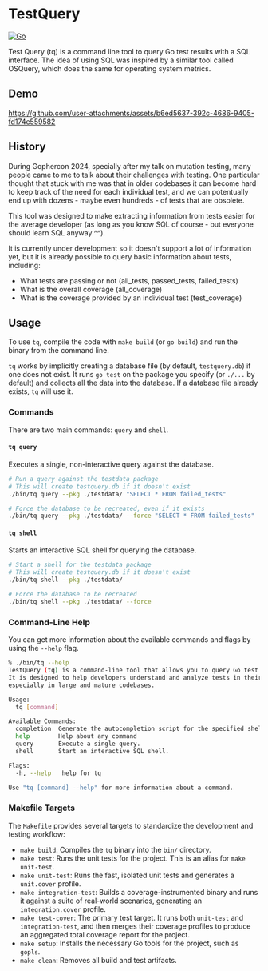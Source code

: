 # TestQuery

[![Go](https://github.com/danicat/testquery/actions/workflows/go.yml/badge.svg)](https://github.com/danicat/testquery/actions/workflows/go.yml)

Test Query (tq) is a command line tool to query Go test results with a SQL interface. The idea of using SQL was inspired by a similar tool called OSQuery, which does the same for operating system metrics.

## Demo

https://github.com/user-attachments/assets/b6ed5637-392c-4686-9405-fd174e559582

## History

During Gophercon 2024, specially after my talk on mutation testing, many people came to me to talk about their challenges with testing. One particular thought that stuck with me was that in older codebases it can become hard to keep track of the need for each individual test, and we can potentually end up with dozens - maybe even hundreds - of tests that are obsolete.

This tool was designed to make extracting information from tests easier for the average developer (as long as you know SQL of course - but everyone should learn SQL anyway ^^).

It is currently under development so it doesn't support a lot of information yet, but it is already possible to query basic information about tests, including:

- What tests are passing or not (all_tests, passed_tests, failed_tests)
- What is the overall coverage (all_coverage)
- What is the coverage provided by an individual test (test_coverage)

## Usage

To use `tq`, compile the code with `make build` (or `go build`) and run the binary from the command line.

`tq` works by implicitly creating a database file (by default, `testquery.db`) if one does not exist. It runs `go test` on the package you specify (or `./...` by default) and collects all the data into the database. If a database file already exists, `tq` will use it.

### Commands

There are two main commands: `query` and `shell`.

#### `tq query`

Executes a single, non-interactive query against the database.

```sh
# Run a query against the testdata package
# This will create testquery.db if it doesn't exist
./bin/tq query --pkg ./testdata/ "SELECT * FROM failed_tests"

# Force the database to be recreated, even if it exists
./bin/tq query --pkg ./testdata/ --force "SELECT * FROM failed_tests"
```

#### `tq shell`

Starts an interactive SQL shell for querying the database.

```sh
# Start a shell for the testdata package
# This will create testquery.db if it doesn't exist
./bin/tq shell --pkg ./testdata/

# Force the database to be recreated
./bin/tq shell --pkg ./testdata/ --force
```

### Command-Line Help

You can get more information about the available commands and flags by using the `--help` flag.

```sh
% ./bin/tq --help
TestQuery (tq) is a command-line tool that allows you to query Go test results using a SQL interface.
It is designed to help developers understand and analyze tests in their projects,
especially in large and mature codebases.

Usage:
  tq [command]

Available Commands:
  completion  Generate the autocompletion script for the specified shell
  help        Help about any command
  query       Execute a single query.
  shell       Start an interactive SQL shell.

Flags:
  -h, --help   help for tq

Use "tq [command] --help" for more information about a command.
```

### Makefile Targets

The `Makefile` provides several targets to standardize the development and testing workflow:

-   `make build`: Compiles the `tq` binary into the `bin/` directory.
-   `make test`: Runs the unit tests for the project. This is an alias for `make unit-test`.
-   `make unit-test`: Runs the fast, isolated unit tests and generates a `unit.cover` profile.
-   `make integration-test`: Builds a coverage-instrumented binary and runs it against a suite of real-world scenarios, generating an `integration.cover` profile.
-   `make test-cover`: The primary test target. It runs both `unit-test` and `integration-test`, and then merges their coverage profiles to produce an aggregated total coverage report for the project.
-   `make setup`: Installs the necessary Go tools for the project, such as `gopls`.
-   `make clean`: Removes all build and test artifacts.

